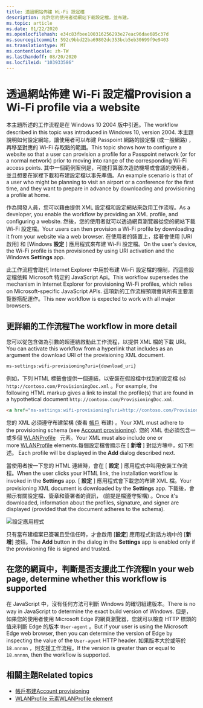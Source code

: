 ```yaml
---
title: 透過網站佈建 Wi-Fi 設定檔
description: 允許您的使用者從網站下載設定檔，並布建。
ms.topic: article
ms.date: 01/22/2020
ms.openlocfilehash: e34c83fbee100316256293e27eac96dae685c37d
ms.sourcegitcommit: 592c9bbd22ba69802dc353bcb5eb30699f9e9403
ms.translationtype: MT
ms.contentlocale: zh-TW
ms.lasthandoff: 08/20/2020
ms.locfileid: "103933586"
---
```

# <a name="provision-a-wi-fi-profile-via-a-website"></a><span data-ttu-id="bbcb3-103">透過網站佈建 Wi-Fi 設定檔</span><span class="sxs-lookup"><span data-stu-id="bbcb3-103">Provision a Wi-Fi profile via a website</span></span>

<span data-ttu-id="bbcb3-104">本主題所述的工作流程是在 Windows 10 2004 版中引進。</span><span class="sxs-lookup"><span data-stu-id="bbcb3-104">The workflow described in this topic was introduced in Windows 10, version 2004.</span></span> <span data-ttu-id="bbcb3-105">本主題說明如何設定網站，讓使用者可以布建 Passpoint 網路的設定檔 (或一般網路) ，再移至對應的 Wi-Fi 存取點的範圍。</span><span class="sxs-lookup"><span data-stu-id="bbcb3-105">This topic shows how to configure a website so that a user can provision a profile for a Passpoint network (or for a normal network) prior to moving into range of the corresponding Wi-Fi access points.</span></span> <span data-ttu-id="bbcb3-106">其中一個範例案例是，可能打算首次造訪機場或會議的使用者，並且想要在家裡下載和布建設定檔以事先準備。</span><span class="sxs-lookup"><span data-stu-id="bbcb3-106">An example scenario is that of a user who might be planning to visit an airport or a conference for the first time, and they want to prepare in advance by downloading and provisioning a profile at home.</span></span>

<span data-ttu-id="bbcb3-107">作為開發人員，您可以藉由提供 XML 設定檔和設定網站來啟用工作流程。</span><span class="sxs-lookup"><span data-stu-id="bbcb3-107">As a developer, you enable the workflow by providing an XML profile, and configuring a website.</span></span> <span data-ttu-id="bbcb3-108">然後，您的使用者就可以透過網頁瀏覽器從您的網站下載 Wi-Fi 設定檔。</span><span class="sxs-lookup"><span data-stu-id="bbcb3-108">Your users can then provision a Wi-Fi profile by downloading it from your website via a web browser.</span></span> <span data-ttu-id="bbcb3-109">在使用者的裝置上，接著會使用 [URI 啟用] 和 [Windows **設定** ] 應用程式來布建 Wi-Fi 設定檔。</span><span class="sxs-lookup"><span data-stu-id="bbcb3-109">On the user's device, the Wi-Fi profile is then provisioned by using URI activation and the Windows **Settings** app.</span></span>

<span data-ttu-id="bbcb3-110">此工作流程會取代 Internet Explorer 中用於布建 Wi-Fi 設定檔的機制，而這些設定檔依賴 Microsoft 特定的 JavaScript Api。</span><span class="sxs-lookup"><span data-stu-id="bbcb3-110">This workflow supersedes the mechanism in Internet Explorer for provisioning Wi-Fi profiles, which relies on Microsoft-specific JavaScript APIs.</span></span> <span data-ttu-id="bbcb3-111">這項新的工作流程預期會與所有主要瀏覽器搭配運作。</span><span class="sxs-lookup"><span data-stu-id="bbcb3-111">This new workflow is expected to work with all major browsers.</span></span>

## <a name="the-workflow-in-more-detail"></a><span data-ttu-id="bbcb3-112">更詳細的工作流程</span><span class="sxs-lookup"><span data-stu-id="bbcb3-112">The workflow in more detail</span></span>

<span data-ttu-id="bbcb3-113">您可以從包含做為引數的超連結啟動此工作流程，以提供 XML 檔的下載 URI。</span><span class="sxs-lookup"><span data-stu-id="bbcb3-113">You can activate this workflow from a hyperlink that includes as an argument the download URI of the provisioning XML document.</span></span>

```xml
ms-settings:wifi-provisioning?uri={download_uri}
```

<span data-ttu-id="bbcb3-114">例如，下列 HTML 標籤會提供一個連結，以安裝在假設檔中找到的設定檔 (s) `http://contoso.com/ProvisioningDoc.xml` 。</span><span class="sxs-lookup"><span data-stu-id="bbcb3-114">For example, the following HTML markup gives a link to install the profile(s) that are found in a hypothetical document `http://contoso.com/ProvisioningDoc.xml`.</span></span>

```html
<a href="ms-settings:wifi-provisioning?uri=http://contoso.com/ProvisioningDoc.xml">Install</a>
```

<span data-ttu-id="bbcb3-115">您的 XML 必須遵守布建架構 (查看 [帳戶](/windows-hardware/drivers/mobilebroadband/account-provisioning) 布建) 。</span><span class="sxs-lookup"><span data-stu-id="bbcb3-115">Your XML must adhere to the provisioning schema (see [Account provisioning](/windows-hardware/drivers/mobilebroadband/account-provisioning)).</span></span> <span data-ttu-id="bbcb3-116">您的 XML 也必須包含一或多個 [WLANProfile](./wlan-profileschema-wlanprofile-element.md)   元素。</span><span class="sxs-lookup"><span data-stu-id="bbcb3-116">Your XML must also include one or more [WLANProfile](./wlan-profileschema-wlanprofile-element.md) elements.</span></span><span data-ttu-id="bbcb3-117">每個設定檔會顯示在 [ **新增** ] 對話方塊中，如下所述。</span><span class="sxs-lookup"><span data-stu-id="bbcb3-117"> Each profile will be displayed in the **Add** dialog described next.</span></span>

<span data-ttu-id="bbcb3-118">當使用者按一下您的 HTML 連結時，會在 [ **設定** ] 應用程式中叫用安裝工作流程。</span><span class="sxs-lookup"><span data-stu-id="bbcb3-118">When the user clicks your HTML link, the installation workflow is invoked in the **Settings** app.</span></span> <span data-ttu-id="bbcb3-119">[ **設定** ] 應用程式會下載您的布建 XML 檔。</span><span class="sxs-lookup"><span data-stu-id="bbcb3-119">Your provisioning XML document is downloaded by the **Settings** app.</span></span> <span data-ttu-id="bbcb3-120">下載後，會顯示有關設定檔、簽章和簽署者的資訊， (前提是檔遵守架構) 。</span><span class="sxs-lookup"><span data-stu-id="bbcb3-120">Once it's downloaded, information about the profiles, signature, and signer are displayed (provided that the document adheres to the schema).</span></span>

![設定應用程式](images/install-dialog.png)

<span data-ttu-id="bbcb3-122">只有當布建檔案已簽署且受信任時，才會啟用 [**設定**] 應用程式對話方塊中的 [**新增**] 按鈕。</span><span class="sxs-lookup"><span data-stu-id="bbcb3-122">The **Add** button in the dialog in the **Settings** app is enabled only if the provisioning file is signed and trusted.</span></span>

## <a name="in-your-web-page-determine-whether-this-workflow-is-supported"></a><span data-ttu-id="bbcb3-123">在您的網頁中，判斷是否支援此工作流程</span><span class="sxs-lookup"><span data-stu-id="bbcb3-123">In your web page, determine whether this workflow is supported</span></span>

<span data-ttu-id="bbcb3-124">在 JavaScript 中，沒有任何方法可判斷 Windows 的確切組建版本。</span><span class="sxs-lookup"><span data-stu-id="bbcb3-124">There is no way in JavaScript to determine the exact build version of Windows.</span></span> <span data-ttu-id="bbcb3-125">但是，如果您的使用者使用 Microsoft Edge 的網頁瀏覽器，您就可以檢查 HTTP 標頭的值來判斷 Edge 的版本 `User-agent` 。</span><span class="sxs-lookup"><span data-stu-id="bbcb3-125">But if your user is using the Microsoft Edge web browser, then you can determine the version of Edge by inspecting the value of the `User-agent` HTTP header.</span></span> <span data-ttu-id="bbcb3-126">如果版本大於或等於 `18.nnnnn` ，則支援工作流程。</span><span class="sxs-lookup"><span data-stu-id="bbcb3-126">If the version is greater than or equal to `18.nnnnn`, then the workflow is supported.</span></span>

## <a name="related-topics"></a><span data-ttu-id="bbcb3-127">相關主題</span><span class="sxs-lookup"><span data-stu-id="bbcb3-127">Related topics</span></span>

* [<span data-ttu-id="bbcb3-128">帳戶布建</span><span class="sxs-lookup"><span data-stu-id="bbcb3-128">Account provisioning</span></span>](/windows-hardware/drivers/mobilebroadband/account-provisioning)
* [<span data-ttu-id="bbcb3-129">WLANProfile 元素</span><span class="sxs-lookup"><span data-stu-id="bbcb3-129">WLANProfile element</span></span>](./wlan-profileschema-wlanprofile-element.md)